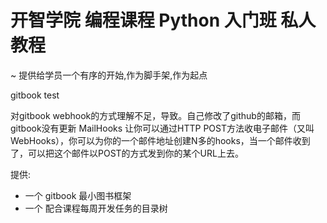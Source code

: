 # 开智学院 编程课程 Python 入门班 私人教程
~ 提供给学员一个有序的开始,作为脚手架,作为起点

gitbook test

对gitbook webhook的方式理解不足，导致。自己修改了github的邮箱，而gitbook没有更新
MailHooks 让你可以通过HTTP POST方法收电子邮件（又叫WebHooks），你可以为你的一个邮件地址创建N多的hooks，当一个邮件收到了，可以把这个邮件以POST的方式发到你的某个URL上去。

提供:

- 一个 gitbook 最小图书框架
- 一个 配合课程每周开发任务的目录树

